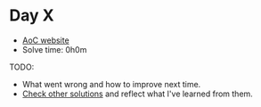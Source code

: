 # Day X
- [AoC website](https://adventofcode.com/2023/day/X)
- Solve time: 0h0m

TODO: 
- What went wrong and how to improve next time.
- [Check other solutions](https://github.com/Bogdanp/awesome-advent-of-code#c-1) and reflect what I've learned from them.